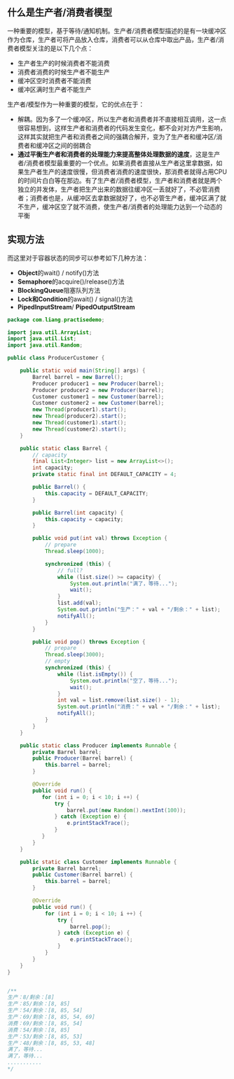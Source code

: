 ## 什么是生产者/消费者模型

一种重要的模型，基于等待/通知机制。生产者/消费者模型描述的是有一块缓冲区作为仓库，生产者可将产品放入仓库，消费者可以从仓库中取出产品，生产者/消费者模型关注的是以下几个点：

- 生产者生产的时候消费者不能消费
- 消费者消费的时候生产者不能生产
- 缓冲区空时消费者不能消费
- 缓冲区满时生产者不能生产

生产者/模型作为一种重要的模型，它的优点在于：

- 解耦。因为多了一个缓冲区，所以生产者和消费者并不直接相互调用，这一点很容易想到，这样生产者和消费者的代码发生变化，都不会对对方产生影响，这样其实就把生产者和消费者之间的强耦合解开，变为了生产者和缓冲区/消费者和缓冲区之间的弱耦合
- **通过平衡生产者和消费者的处理能力来提高整体处理数据的速度**，这是生产者/消费者模型最重要的一个优点。如果消费者直接从生产者这里拿数据，如果生产者生产的速度很慢，但消费者消费的速度很快，那消费者就得占用CPU的时间片白白等在那边。有了生产者/消费者模型，生产者和消费者就是两个独立的并发体，生产者把生产出来的数据往缓冲区一丢就好了，不必管消费者；消费者也是，从缓冲区去拿数据就好了，也不必管生产者，缓冲区满了就不生产，缓冲区空了就不消费，使生产者/消费者的处理能力达到一个动态的平衡



## 实现方法

而这里对于容器状态的同步可以参考如下几种方法：

- **Object**的wait() / notify()方法
- **Semaphore**的acquire()/release()方法
- **BlockingQueue**阻塞队列方法
- **Lock和Condition**的await() / signal()方法
- **PipedInputStream**/ **PipedOutputStream**



```java
package com.liang.practisedemo;

import java.util.ArrayList;
import java.util.List;
import java.util.Random;

public class ProducerCustomer {

    public static void main(String[] args) {
        Barrel barrel = new Barrel();
        Producer producer1 = new Producer(barrel);
        Producer producer2 = new Producer(barrel);
        Customer customer1 = new Customer(barrel);
        Customer customer2 = new Customer(barrel);
        new Thread(producer1).start();
        new Thread(producer2).start();
        new Thread(customer1).start();
        new Thread(customer2).start();
    }

    public static class Barrel {
        // capacity
        final List<Integer> list = new ArrayList<>();
        int capacity;
        private static final int DEFAULT_CAPACITY = 4;

        public Barrel() {
            this.capacity = DEFAULT_CAPACITY;
        }

        public Barrel(int capacity) {
            this.capacity = capacity;
        }

        public void put(int val) throws Exception {
            // prepare
            Thread.sleep(1000);

            synchronized (this) {
                // full?
                while (list.size() >= capacity) {
                    System.out.println("满了，等待...");
                    wait();
                }
                list.add(val);
                System.out.println("生产：" + val + "/剩余：" + list);
                notifyAll();
            }
        }

        public void pop() throws Exception {
            // prepare
            Thread.sleep(3000);
            // empty
            synchronized (this) {
                while (list.isEmpty()) {
                    System.out.println("空了，等待...");
                    wait();
                }
                int val = list.remove(list.size() - 1);
                System.out.println("消费：" + val + "/剩余：" + list);
                notifyAll();
            }
        }
    }

    public static class Producer implements Runnable {
        private Barrel barrel;
        public Producer(Barrel barrel) {
            this.barrel = barrel;
        }

        @Override
        public void run() {
           for (int i = 0; i < 10; i ++) {
               try {
                   barrel.put(new Random().nextInt(100));
               } catch (Exception e) {
                   e.printStackTrace();
               }
           }
        }
    }

    public static class Customer implements Runnable {
        private Barrel barrel;
        public Customer(Barrel barrel) {
            this.barrel = barrel;
        }

        @Override
        public void run() {
            for (int i = 0; i < 10; i ++) {
                try {
                    barrel.pop();
                } catch (Exception e) {
                    e.printStackTrace();
                }
            }
        }
    }
}


/**
生产：8/剩余：[8]
生产：85/剩余：[8, 85]
生产：54/剩余：[8, 85, 54]
生产：69/剩余：[8, 85, 54, 69]
消费：69/剩余：[8, 85, 54]
消费：54/剩余：[8, 85]
生产：53/剩余：[8, 85, 53]
生产：48/剩余：[8, 85, 53, 48]
满了，等待...
满了，等待...
...........
*/
```





